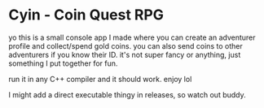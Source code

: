 # Cyin - Coin Quest RPG

yo this is a small console app I made where you can create an adventurer profile and collect/spend gold coins. you can also send coins to other adventurers if you know their ID. it's not super fancy or anything, just something I put together for fun.

run it in any C++ compiler and it should work. enjoy lol

I might add a direct executable thingy in releases, so watch out buddy.
